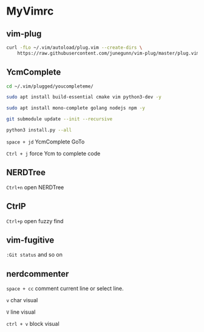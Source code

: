 # MyVimrc
## vim-plug

```bash
curl -fLo ~/.vim/autoload/plug.vim --create-dirs \
    https://raw.githubusercontent.com/junegunn/vim-plug/master/plug.vim
```

## YcmComplete

```bash
cd ~/.vim/plugged/youcompleteme/

sudo apt install build-essential cmake vim python3-dev -y

sudo apt install mono-complete golang nodejs npm -y

git submodule update --init --recursive

python3 install.py --all
```

``space + jd`` YcmComplete GoTo

``Ctrl + j`` force Ycm to complete code 

## NERDTree

``Ctrl+n`` open NERDTree

## CtrlP

``Ctrl+p`` open fuzzy find

## vim-fugitive

``:Git status`` and so on

## nerdcommenter

``space + cc`` comment current line or select line.

``v`` char visual

``V`` line visual

``ctrl + v`` block visual
